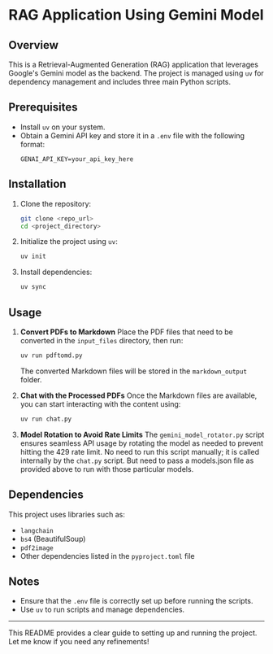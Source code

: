 # RAG Application Using Gemini Model

## Overview
This is a Retrieval-Augmented Generation (RAG) application that leverages Google's Gemini model as the backend. The project is managed using `uv` for dependency management and includes three main Python scripts.

## Prerequisites
- Install `uv` on your system.
- Obtain a Gemini API key and store it in a `.env` file with the following format:
  ```
  GENAI_API_KEY=your_api_key_here
  ```

## Installation
1. Clone the repository:
   ```sh
   git clone <repo_url>
   cd <project_directory>
   ```
2. Initialize the project using `uv`:
   ```sh
   uv init
   ```
3. Install dependencies:
   ```sh
   uv sync
   ```

## Usage
1. **Convert PDFs to Markdown**
   Place the PDF files that need to be converted in the `input_files` directory, then run:
   ```sh
   uv run pdftomd.py
   ```
   The converted Markdown files will be stored in the `markdown_output` folder.

2. **Chat with the Processed PDFs**
   Once the Markdown files are available, you can start interacting with the content using:
   ```sh
   uv run chat.py
   ```

3. **Model Rotation to Avoid Rate Limits**
   The `gemini_model_rotator.py` script ensures seamless API usage by rotating the model as needed to prevent hitting the 429 rate limit. No need to run this script manually; it is called internally by the `chat.py` script. But need to pass a models.json file as provided above to run with those particular models.

## Dependencies
This project uses libraries such as:
- `langchain`
- `bs4` (BeautifulSoup)
- `pdf2image`
- Other dependencies listed in the `pyproject.toml` file

## Notes
- Ensure that the `.env` file is correctly set up before running the scripts.
- Use `uv` to run scripts and manage dependencies.

---

This README provides a clear guide to setting up and running the project. Let me know if you need any refinements!
